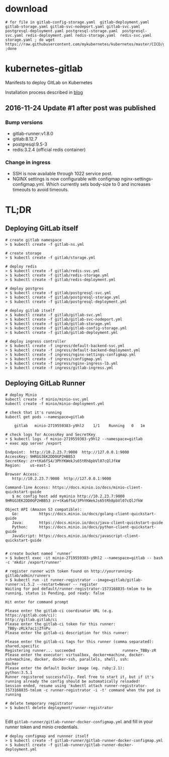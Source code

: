# download
```
# for file in gitlab-config-storage.yaml  gitlab-deployment.yaml gitlab-storage.yaml gitlab-svc-nodeport.yaml gitlab-svc.yaml postgresql-deployment.yaml postgresql-storage.yaml  postgresql-svc.yaml redis-deployment.yaml redis-storage.yaml  redis-svc.yaml storage.yaml ; do wget https://raw.githubusercontent.com/mykubernetes/kubernetes/master/CICD/gitlab/gitlab/$file ;done
```
# kubernetes-gitlab
Manifests to deploy GitLab on Kubernetes

Installation process described in [blog](http://blog.lwolf.org/post/how-to-easily-deploy-gitlab-on-kubernetes/)

## 2016-11-24 Update #1 after post was published

### Bump versions

* gitlab-runner:v1.8.0
* gitlab:8.12.7
* postgresql:9.5-3
* redis:3.2.4 (official redis container)

### Change in ingress

* SSH is now available through 1022 service post.
* NGINX settings is now configurable with configmap nginx-settings-configmap.yml.
 Which currently sets body-size to 0 and increases timeouts to avoid timeouts.


# TL;DR

## Deploying GitLab itself
```
# create gitlab namespace
> $ kubectl create -f gitlab-ns.yml

# create storage
> $ kubectl create -f gitlab/storage.yml

# deploy redis
> $ kubectl create -f gitlab/redis-svc.yml
> $ kubectl create -f gitlab/redis-storage.yml
> $ kubectl create -f gitlab/redis-deployment.yml

# deploy postgres
> $ kubectl create -f gitlab/postgresql-svc.yml
> $ kubectl create -f gitlab/postgresql-storage.yml
> $ kubectl create -f gitlab/postgresql-deployment.yml

# deploy gitlab itself
> $ kubectl create -f gitlab/gitlab-svc.yml
> $ kubectl create -f gitlab/gitlab-svc-nodeport.yml
> $ kubectl create -f gitlab/gitlab-storage.yml
> $ kubectl create -f gitlab/gitlab-config-storage.yml
> $ kubectl create -f gitlab/gitlab-deployment.yml

# deploy ingress controller
> $ kubectl create -f ingress/default-backend-svc.yml
> $ kubectl create -f ingress/default-backend-deployment.yml
> $ kubectl create -f ingress/nginx-settings-configmap.yml
> $ kubectl create -f ingress/configmap.yml
> $ kubectl create -f ingress/nginx-ingress-lb.yml
> $ kubectl create -f ingress/gitlab-ingress.yml

```

## Deploying GitLab Runner

```
# deploy Minio
kubectl create -f minio/minio-svc.yml
kubectl create -f minio/minio-deployment.yml

# check that it's running
kubectl get pods --namespace=gitlab

    gitlab   minio-2719559383-y9hl2    1/1    Running   0   1m

# check logs for AccessKey and SecretKey
> $ kubectl logs -f minio-2719559383-y9hl2 --namespace=gitlab
+ exec app server /export

Endpoint:  http://10.2.23.7:9000  http://127.0.0.1:9000
AccessKey: 9HRGG3EK2DD0GP2HBB53
SecretKey: zr+tKa6fS4/3PhYKWekJs65tRh8pbVl07cQlJfkW
Region:    us-east-1

Browser Access:
   http://10.2.23.7:9000  http://127.0.0.1:9000

Command-line Access: https://docs.minio.io/docs/minio-client-quickstart-guide
   $ mc config host add myminio http://10.2.23.7:9000 9HRGG3EK2DD0GP2HBB53 zr+tKa6fS4/3PhYKWekJs65tRh8pbVl07cQlJfkW

Object API (Amazon S3 compatible):
   Go:         https://docs.minio.io/docs/golang-client-quickstart-guide
   Java:       https://docs.minio.io/docs/java-client-quickstart-guide
   Python:     https://docs.minio.io/docs/python-client-quickstart-guide
   JavaScript: https://docs.minio.io/docs/javascript-client-quickstart-guide


# create bucket named `runner`
> $ kubectl exec -it minio-2719559383-y9hl2 --namespace=gitlab -- bash -c 'mkdir /export/runner'

# register runner with token found on http://yourrunning-gitlab/admin/runners
> $ kubectl run -it runner-registrator --image=gitlab/gitlab-runner:v1.5.2 --restart=Never -- register
Waiting for pod default/runner-registrator-1573168835-tmlom to be running, status is Pending, pod ready: false

Hit enter for command prompt

Please enter the gitlab-ci coordinator URL (e.g. https://gitlab.com/ci):
http://gitlab.gitlab/ci
Please enter the gitlab-ci token for this runner:
_TBBy-zRLk7ac1jZfnPu
Please enter the gitlab-ci description for this runner:

Please enter the gitlab-ci tags for this runner (comma separated):
shared,specific
Registering runner... succeeded                     runner=_TBBy-zR
Please enter the executor: virtualbox, docker+machine, docker-ssh+machine, docker, docker-ssh, parallels, shell, ssh:
docker
Please enter the default Docker image (eg. ruby:2.1):
python:3.5.1
Runner registered successfully. Feel free to start it, but if it's running already the config should be automatically reloaded!
Session ended, resume using 'kubectl attach runner-registrator-1573168835-tmlom -c runner-registrator -i -t' command when the pod is running

# delete temporary registrator
> $ kubectl delete deployment/runner-registrator


```

Edit `gitlab-runner/gitlab-runner-docker-configmap.yml` and fill in your runner token and minio credentials.

```
# deploy configmap and runnner itself
> $ kubectl create -f gitlab-runner/gitlab-runner-docker-configmap.yml
> $ kubectl create -f gitlab-runner/gitlab-runner-docker-deployment.yml
```
